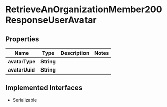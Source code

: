 

# RetrieveAnOrganizationMember200ResponseUserAvatar


## Properties

| Name | Type | Description | Notes |
|------------ | ------------- | ------------- | -------------|
|**avatarType** | **String** |  |  |
|**avatarUuid** | **String** |  |  |


## Implemented Interfaces

* Serializable



